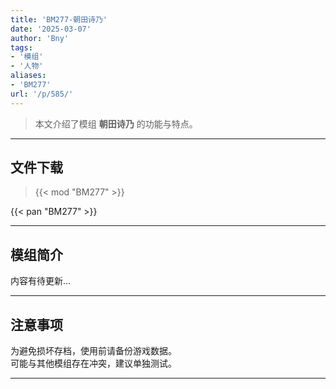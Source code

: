 ```yaml
---
title: 'BM277-朝田诗乃'
date: '2025-03-07'
author: 'Bny'
tags:
- '模组'
- '人物'
aliases:
- 'BM277'
url: '/p/585/'
---
```


> 本文介绍了模组 **朝田诗乃** 的功能与特点。

---

## 文件下载  

> {{< mod "BM277" >}}  

{{< pan "BM277" >}}  

---

## 模组简介

>  
内容有待更新...  

---

## 注意事项

>  
为避免损坏存档，使用前请备份游戏数据。  
可能与其他模组存在冲突，建议单独测试。  

---

